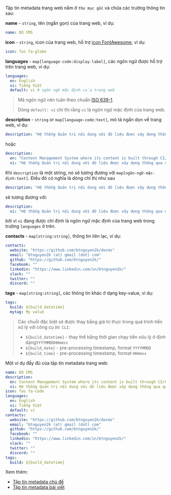 Tập tin metadata trang web nằm ở `thư mục gốc` và chứa các trường thông tin sau:

**name** - `string`, tên (ngắn gọn) của trang web, ví dụ:
```yaml
name: DO CMS
```

**icon** - `string`, icon của trang web, hỗ trợ [icon FontAwesome](https://fontawesome.com/search?m=free), ví dụ:
```yaml
icon: fas fa-globe
```

**languages** - `map[language-code:display-label]`, các ngôn ngữ được hỗ trợ trên trang web, ví dụ:
```yaml
languages:
  en: English
  vi: Tiếng Việt
  default: vi # ngôn ngữ mặc định của trang web
```

> Mã ngôn ngữ nên tuân theo chuẩn [ISO 639-1](https://en.wikipedia.org/wiki/List_of_ISO_639-1_codes).
>
> Dòng `default: vi` chỉ thị rằng `vi` là ngôn ngữ mặc định của trang web.

**description** - `string` or `map[language-code:text]`, mô tả ngắn dọn về trang web, ví dụ:
```yaml
description: "Hệ thống Quản trị nội dung với dữ liệu được xây dựng thông qua qui trình CI/CD"
```

hoặc
```yaml
description:
  en: "Content Management System where its content is built through CI/CD pipeline"
  vi: "Hệ thống Quản trị nội dung với dữ liệu được xây dựng thông qua qui trình CI/CD"
```

Khi `description` là một string, nó sẽ tương đương với `map[ngôn-ngữ-mặc-định:text]`. Điều đó có nghĩa là dòng chỉ thị như sau
```yaml
description: "Hệ thống Quản trị nội dung với dữ liệu được xây dựng thông qua qui trình CI/CD"
```
sẽ tương đương với:
```yaml
description:
  vi: "Hệ thống Quản trị nội dung với dữ liệu được xây dựng thông qua qui trình CI/CD"
```
bởi vì `vi` đang được chỉ định là ngôn ngữ mặc định của trang web trong trường `languages` ở trên.

**contacts** - `map[string:string]`, thông tin liên lạc, ví dụ:
```yaml
contacts:
  website: "https://github.com/btnguyen2k/docms"
  email: "btnguyen2k (at) gmail (dot) com"
  github: "https://github.com/btnguyen2k/"
  facebook: ""
  linkedin: "https://www.linkedin.com/in/btnguyen2k/"
  slack: ""
  twitter: ""
  discord: ""
```

**tags** - `map[string:string]`, các thông tin khác ở dạng key-value, ví dụ:
```yaml
tags:
  build: ${build_datetime}
  mytag: My value
```

> Các chuỗi đặc biệt sẽ được thay bằng giá trị thực trong quá trình tiền xử lý với công cụ `DO CLI`:
> - `${build_datetime}` - thay thế bằng thời gian chạy tiền xửu lý ở định dạng`YYYYMMDDHHmmss`
> - `${build_date}` - pre-processing timestamp, format `YYYYMMDD`
> - `${build_time}` - pre-processing timestamp, format `HHmmss`

Một ví dụ đầy đủ của tập tin metadata trang web:
```yaml
name: DO CMS
description:
  en: Content Management System where its content is built through CI/CD pipeline
  vi: Hệ thống Quản trị nội dung với dữ liệu được xây dựng thông qua qui trình CI/CD
icon: fas fa-code
languages:
  en: English
  vi: Tiếng Việt
  default: vi
contacts:
  website: "https://github.com/btnguyen2k/docms"
  email: "btnguyen2k (at) gmail (dot) com"
  github: "https://github.com/btnguyen2k/"
  facebook: ""
  linkedin: "https://www.linkedin.com/in/btnguyen2k/"
  slack: ""
  twitter: ""
  discord: ""
tags:
  build: ${build_datetime}
```

Xem thêm:
- [Tập tin metadata chủ đề](../topicmetadata/)
- [Tập tin metadata bài viết](../documentmetadata/)
